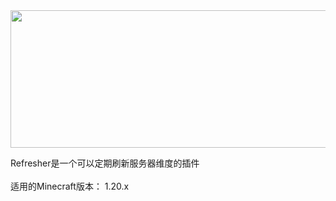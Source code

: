 
<center><img src="https://github.com/user-attachments/assets/cc7495f2-88eb-45c6-93af-0fd66731347d" width="800" height="220" /></center>

Refresher是一个可以定期刷新服务器维度的插件 <br>
<br>
适用的Minecraft版本： 1.20.x

